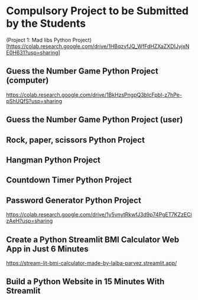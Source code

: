 # Compulsory Project to be Submitted by the Students


(Project 1: Mad libs Python Project)[https://colab.research.google.com/drive/1HBqzvfJQ_WfFdHZXaZXDIJyjxNE0H631?usp=sharing]


## Guess the Number Game Python Project (computer)
https://colab.research.google.com/drive/1BkHzsPngpQ3bIcFpbl-z7hPe-pShUQfS?usp=sharing


## Guess the Number Game Python Project (user)


## Rock, paper, scissors Python Project


## Hangman Python Project


## Countdown Timer Python Project


## Password Generator Python Project
https://colab.research.google.com/drive/1y5vnytRkwfJ3d9p74PgET7KZzECizAeH?usp=sharing


## Create a Python Streamlit BMI Calculator Web App in Just 6 Minutes
https://stream-lit-bmi-calculator-made-by-laiba-parvez.streamlit.app/


## Build a Python Website in 15 Minutes With Streamlit

